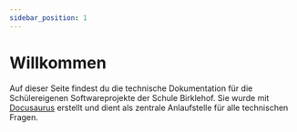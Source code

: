 ```yaml
---
sidebar_position: 1
---
```


# Willkommen

Auf dieser Seite findest du die technische Dokumentation für die Schülereigenen Softwareprojekte der Schule Birklehof. Sie wurde mit [Docusaurus](https://docusaurus.io/) erstellt und dient als zentrale Anlaufstelle für alle technischen Fragen.

